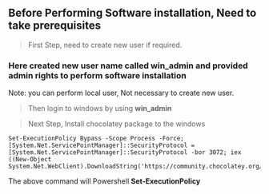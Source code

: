 ## Before Performing Software installation, Need to take prerequisites  

> First Step, need to create new user if required.

### Here created new user name called **win_admin** and provided admin rights to perform software installation

Note: you can perform local user, Not necessary to create new user. 

> Then login to windows by using **win_admin**

> Next Step, Install chocolatey package to the windows

	Set-ExecutionPolicy Bypass -Scope Process -Force; [System.Net.ServicePointManager]::SecurityProtocol = [System.Net.ServicePointManager]::SecurityProtocol -bor 3072; iex ((New-Object System.Net.WebClient).DownloadString('https://community.chocolatey.org/install.ps1'))

The above command will Powershell **Set-ExecutionPolicy** 

> 
